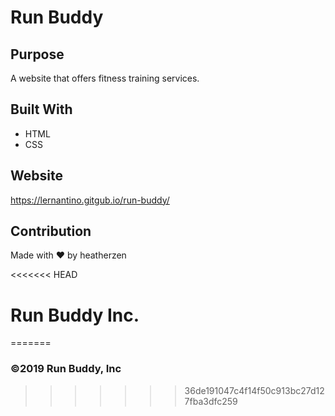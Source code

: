 # Run Buddy

## Purpose
A website that offers fitness training services.

## Built With
* HTML
* CSS

## Website
https://lernantino.gitgub.io/run-buddy/

## Contribution
Made with ❤️ by heatherzen

<<<<<<< HEAD
# Run Buddy Inc.
=======
### ©️2019 Run Buddy, Inc
>>>>>>> 36de191047c4f14f50c913bc27d127fba3dfc259
